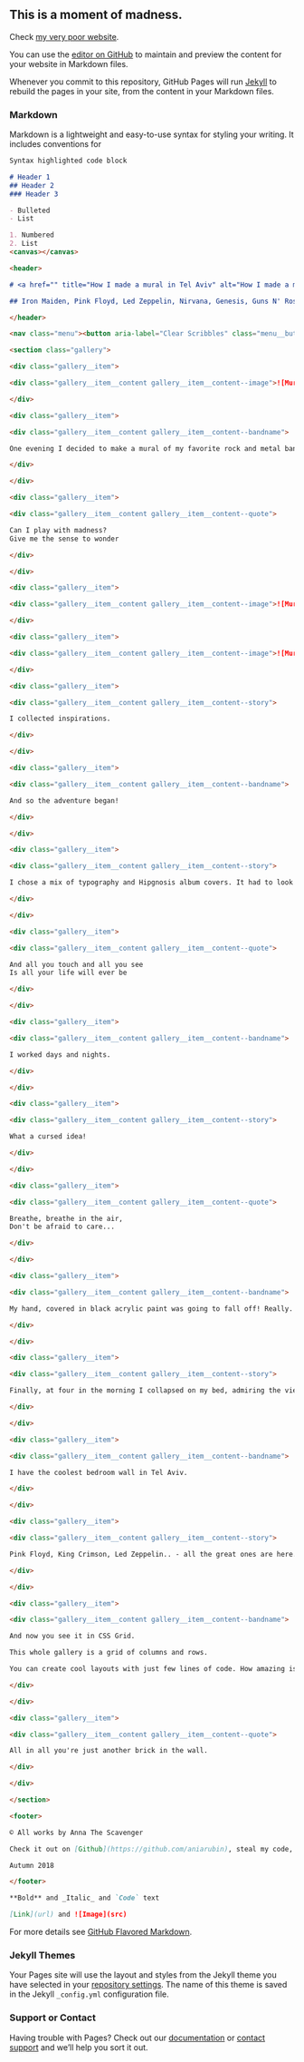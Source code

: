 ## This is a moment of madness.
Check [my very poor website](https://aniarubin.github.io).

You can use the [editor on GitHub](https://github.com/aniarubin/aniarubin.github.io/edit/master/README.md) to maintain and preview the content for your website in Markdown files.

Whenever you commit to this repository, GitHub Pages will run [Jekyll](https://jekyllrb.com/) to rebuild the pages in your site, from the content in your Markdown files.

### Markdown

Markdown is a lightweight and easy-to-use syntax for styling your writing. It includes conventions for

```markdown
Syntax highlighted code block

# Header 1
## Header 2
### Header 3

- Bulleted
- List

1. Numbered
2. List
<canvas></canvas>

<header>

# <a href="" title="How I made a mural in Tel Aviv" alt="How I made a mural in Tel Aviv"></a>

## Iron Maiden, Pink Floyd, Led Zeppelin, Nirvana, Genesis, Guns N' Roses, Jethro Tull - all of them on my bedroom's wall and in CSS Grid.

</header>

<nav class="menu"><button aria-label="Clear Scribbles" class="menu__button menu__button--canvas">Clear Scribbles</button></nav>

<section class="gallery">

<div class="gallery__item">

<div class="gallery__item__content gallery__item__content--image">![Mural presenting most famous rock and metal bands - Pink Floyd, Jethro Tull, Led Zeppelin, King Crimson, Genesis, Guns N' Roses, Nirvana](https://s3-us-west-2.amazonaws.com/s.cdpn.io/911157/tlv-music-mural-tel-aviv-iron-maiden-eddie-2-by-Anna-The-Scavenger.jpg)</div>

</div>

<div class="gallery__item">

<div class="gallery__item__content gallery__item__content--bandname">

One evening I decided to make a mural of my favorite rock and metal bands.

</div>

</div>

<div class="gallery__item">

<div class="gallery__item__content gallery__item__content--quote">

Can I play with madness?  
Give me the sense to wonder

</div>

</div>

<div class="gallery__item">

<div class="gallery__item__content gallery__item__content--image">![Mural presenting most famous rock and metal bands - Pink Floyd, Jethro Tull, Led Zeppelin, King Crimson, Genesis, Guns N' Roses, Nirvana](https://s3-us-west-2.amazonaws.com/s.cdpn.io/911157/tlv-music-mural-tel-aviv-pink-floyd.jpg)</div>

</div>

<div class="gallery__item">

<div class="gallery__item__content gallery__item__content--image">![Mural presenting most famous rock and metal bands - Pink Floyd, Jethro Tull, Led Zeppelin, King Crimson, Genesis, Guns N' Roses, Nirvana](https://s3-us-west-2.amazonaws.com/s.cdpn.io/911157/tlv-music-mural-inverted-tel-aviv-pink-floyd.jpg)</div>

</div>

<div class="gallery__item">

<div class="gallery__item__content gallery__item__content--story">

I collected inspirations.

</div>

</div>

<div class="gallery__item">

<div class="gallery__item__content gallery__item__content--bandname">

And so the adventure began!

</div>

</div>

<div class="gallery__item">

<div class="gallery__item__content gallery__item__content--story">

I chose a mix of typography and Hipgnosis album covers. It had to look cool.

</div>

</div>

<div class="gallery__item">

<div class="gallery__item__content gallery__item__content--quote">

And all you touch and all you see  
Is all your life will ever be

</div>

</div>

<div class="gallery__item">

<div class="gallery__item__content gallery__item__content--bandname">

I worked days and nights.

</div>

</div>

<div class="gallery__item">

<div class="gallery__item__content gallery__item__content--story">

What a cursed idea!

</div>

</div>

<div class="gallery__item">

<div class="gallery__item__content gallery__item__content--quote">

Breathe, breathe in the air,  
Don't be afraid to care...

</div>

</div>

<div class="gallery__item">

<div class="gallery__item__content gallery__item__content--bandname">

My hand, covered in black acrylic paint was going to fall off! Really.

</div>

</div>

<div class="gallery__item">

<div class="gallery__item__content gallery__item__content--story">

Finally, at four in the morning I collapsed on my bed, admiring the view.

</div>

</div>

<div class="gallery__item">

<div class="gallery__item__content gallery__item__content--bandname">

I have the coolest bedroom wall in Tel Aviv.

</div>

</div>

<div class="gallery__item">

<div class="gallery__item__content gallery__item__content--story">

Pink Floyd, King Crimson, Led Zeppelin.. - all the great ones are here.

</div>

</div>

<div class="gallery__item">

<div class="gallery__item__content gallery__item__content--bandname">

And now you see it in CSS Grid.  

This whole gallery is a grid of columns and rows.  

You can create cool layouts with just few lines of code. How amazing is that.

</div>

</div>

<div class="gallery__item">

<div class="gallery__item__content gallery__item__content--quote">

All in all you're just another brick in the wall.

</div>

</div>

</section>

<footer>

© All works by Anna The Scavenger

Check it out on [Github](https://github.com/aniarubin), steal my code, but not my art 😘  

Autumn 2018

</footer>

**Bold** and _Italic_ and `Code` text

[Link](url) and ![Image](src)
```

For more details see [GitHub Flavored Markdown](https://guides.github.com/features/mastering-markdown/).

### Jekyll Themes

Your Pages site will use the layout and styles from the Jekyll theme you have selected in your [repository settings](https://github.com/aniarubin/aniarubin.github.io/settings). The name of this theme is saved in the Jekyll `_config.yml` configuration file.

### Support or Contact

Having trouble with Pages? Check out our [documentation](https://help.github.com/categories/github-pages-basics/) or [contact support](https://github.com/contact) and we’ll help you sort it out.
